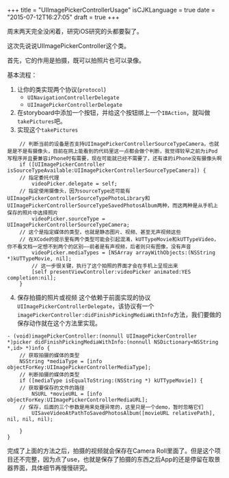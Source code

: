 +++
title  = "UIImagePickerControllerUsage"
isCJKLanguage = true
date = "2015-07-12T16:27:05"
draft = true
+++


周末两天完全没闲着，研究iOS研究的头都要裂了。

这次先说说UIImagePickerController这个类。

首先，它的作用是拍摄，既可以拍照片也可以录像。

基本流程：

1. 让你的类实现两个协议(`protocol`)
    - `UINavigationControllerDelegate`
    - `UIImagePickerControllerDelegate`
2. 在storyboard中添加一个按钮，并给这个按钮绑上一个`IBAction`，就叫做`takePictures`吧。
3. 实现这个`takePictures`

```
    // 判断当前的设备是否支持UIImagePickerControllerSourceTypeCamera，也就是是不是有摄像头，目前在网上能看到的代码里这一点都会做个判断，我觉得较早之前为iPod写程序并且要兼容iPhone时有需要，现在可能就已经不需要了，还有谁的iPhone没有摄像头啊
    if ([UIImagePickerController isSourceTypeAvailable:UIImagePickerControllerSourceTypeCamera]) {
    // 指定委托代理
        videoPicker.delegate = self;
    // 指定使用摄像头，因为sourceType还可能有UIImagePickerControllerSourceTypePhotoLibrary和UIImagePickerControllerSourceTypeSavedPhotosAlbum两种，而这两种是从手机上保存的照片中选择照片
        videoPicker.sourceType = UIImagePickerControllerSourceTypeCamera;
    // 这个是指定媒体的类型，也就是静态图片、视频、甚至无声视频这些
    // 在XCode的提示里有两个类型可能会引起混淆，kUTTypeMovie和kUTTypeVideo，你不看文档一定想不到两个的区别——前者是有声视频，后者则只有图像，没有声音
        videoPicker.mediaTypes = [NSArray arrayWithObjects:(NSString *)kUTTypeMovie, nil];
        // 这一步很关键，执行了这个拍照的界面才会在手机上呈现出来
        [self presentViewController:videoPicker animated:YES completion:nil];
    }
```

4. 保存拍摄的照片或视频
    这个依赖于前面实现的协议`UIImagePickerControllerDelegate`，该协议有一个`imagePickerController:didFinishPickingMediaWithInfo`方法，我们要做的保存动作就在这个方法里实现。
    
```
- (void)imagePickerController:(nonnull UIImagePickerController *)picker didFinishPickingMediaWithInfo:(nonnull NSDictionary<NSString *,id> *)info {
    // 获取拍摄的媒体的类型
    NSString *mediaType = [info objectForKey:UIImagePickerControllerMediaType];
    // 判断拍摄的媒体的类型
    if ([mediaType isEqualToString:(NSString *) kUTTypeMovie]) {
    // 获取要保存的文件的路径
        NSURL *movieURL = [info objectForKey:UIImagePickerControllerMediaURL];
    // 保存，后面的三个参数是用来处理异常的，这里只是一个demo，暂时忽略它们
        UISaveVideoAtPathToSavedPhotosAlbum([movieURL relativePath], nil, nil, nil);
        
    }
}
```
完成了上面的方法之后，拍摄的视频就会保存在Camera Roll里面了。但是这个项目还不完整，因为点了use，也就是保存了拍摄的东西之后App的还是停留在取景器界面，具体细节再慢慢研究。


